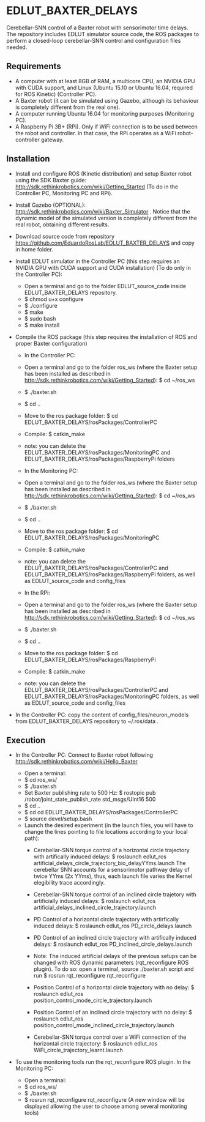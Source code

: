 # EDLUT_BAXTER_DELAYS
Cerebellar-SNN control of a Baxter robot with sensorimotor time delays. The repository includes EDLUT simulator source code, the ROS packages to perform a closed-loop cerebellar-SNN control and configuration files needed. 


##  Requirements
* A computer with at least 8GB of RAM, a multicore CPU, an NVIDIA GPU with CUDA support, and Linux (Ubuntu 15.10 or Ubuntu 16.04, required for ROS Kinetic) (Controller PC).
* A Baxter robot (it can be simulated using Gazebo, although its behaviour is completely different from the real one).
* A computer running Ubuntu 16.04 for monitoring purposes (Monitoring PC).
* A Raspberry Pi 3B+ (RPi). Only if WiFi connection is to be used between the robot and controller. In that case, the RPi operates as a WiFi robot-controller gateway.

## Installation
* Install and configure ROS (Kinetic distribution) and setup Baxter robot using the SDK Baxter guide: http://sdk.rethinkrobotics.com/wiki/Getting_Started (To do in the Controller PC, Monitoring PC and RPi).

* Install Gazebo (OPTIONAL): http://sdk.rethinkrobotics.com/wiki/Baxter_Simulator . Notice that the dynamic model of the simulated version is completely different from the real robot, obtaining different results. 

* Download source code from repository https://github.com/EduardoRosLab/EDLUT_BAXTER_DELAYS and copy in home folder. 

* Install EDLUT simulator in the Controller PC (this step requires an NVIDIA GPU with CUDA support and CUDA installation) (To do only in the Controller PC):
	* Open a terminal and go to the folder EDLUT_source_code inside EDLUT_BAXTER_DELAYS repository.
	* $ chmod u+x configure
	* $ ./configure
	* $ make
	* $ sudo bash
	* $ make install

* Compile the ROS package (this step requires the installation of ROS and proper Baxter configuration)
	* In the Controller PC:
	* Open a terminal and go to the folder ros_ws (where the Baxter setup has been installed as described in http://sdk.rethinkrobotics.com/wiki/Getting_Started): $ cd ~/ros_ws
	* $ ./baxter.sh
	* $ cd ..
  	* Move to the ros package folder: $ cd EDLUT_BAXTER_DELAYS/rosPackages/ControllerPC
	* Compile: $ catkin_make
	* note: you can delete the EDLUT_BAXTER_DELAYS/rosPackages/MonitoringPC and EDLUT_BAXTER_DELAYS/rosPackages/RaspberryPi folders
	
	* In the Monitoring PC:
	* Open a terminal and go to the folder ros_ws (where the Baxter setup has been installed as described in http://sdk.rethinkrobotics.com/wiki/Getting_Started): $ cd ~/ros_ws
	* $ ./baxter.sh
	* $ cd ..
  	* Move to the ros package folder: $ cd EDLUT_BAXTER_DELAYS/rosPackages/MonitoringPC
	* Compile: $ catkin_make
	* note: you can delete the EDLUT_BAXTER_DELAYS/rosPackages/ControllerPC and EDLUT_BAXTER_DELAYS/rosPackages/RaspberryPi folders, as well as EDLUT_source_code and config_files
	

	* In the RPi:
	* Open a terminal and go to the folder ros_ws (where the Baxter setup has been installed as described in http://sdk.rethinkrobotics.com/wiki/Getting_Started): $ cd ~/ros_ws
	* $ ./baxter.sh
	* $ cd ..
  	* Move to the ros package folder: $ cd EDLUT_BAXTER_DELAYS/rosPackages/RaspberryPi
	* Compile: $ catkin_make
	* note: you can delete the EDLUT_BAXTER_DELAYS/rosPackages/ControllerPC and EDLUT_BAXTER_DELAYS/rosPackages/MonitoringPC folders, as well as EDLUT_source_code and config_files


* In the Controller PC: copy the content of config_files/neuron_models from EDLUT_BAXTER_DELAYS repository to ~/.ros/data . 



## Execution 
* In the Controller PC: Connect to Baxter robot following http://sdk.rethinkrobotics.com/wiki/Hello_Baxter 
  * Open a terminal: 
  * $ cd ros_ws/
  * $ ./baxter.sh 
  * Set Baxter publishing rate to 500 Hz: $ rostopic pub /robot/joint_state_publish_rate std_msgs/UInt16 500
  * $ cd ..
  * $ cd cd EDLUT_BAXTER_DELAYS/rosPackages/ControllerPC
  * $ source devel/setup.bash
  * Launch the desired experiment (in the launch files, you will have to change the lines pointing to file locations according to your local path): 
    * Cerebellar-SNN torque control of a horizontal circle trajectory with artifically induced delays: 
	$ roslaunch edlut_ros artificial_delays_circle_trajectory_bio_delayYYms.launch 
	The cerebellar SNN accounts for a sensorimotor pathway delay of twice YYms (2x YYms), thus, each launch file varies the Kernel elegibility trace accordingly. 
    * Cerebellar-SNN torque control of an inclined circle trajetory with artificially induced delays: 
	$ roslaunch edlut_ros artificial_delays_inclined_circle_trajectory.launch 

    * PD Control of a horizontal circle trajectory with artirfically induced delays: 
	$ roslaunch edlut_ros PD_circle_delays.launch 

    * PD Control of an inclined circle trajectory with artifically induced delays: 
	$ roslaunch edlut_ros PD_inclined_circle_delays.launch 

    * Note: The induced artificial delays of the previous setups can be changed with ROS dynamic parameters (rqt_reconfigure ROS plugin). To do so: open a terminal, source ./baxter.sh script and run $ rosrun rqt_reconfigure rqt_reconfigure

    * Position Control of a horizontal circle trajectory with no delay: 
	$ roslaunch edlut_ros position_control_mode_circle_trajectory.launch
    
    * Position Control of an inclined circle trajectory with no delay: 
	$ roslaunch edlut_ros position_control_mode_inclined_circle_trajectory.launch
    

    * Cerebellar-SNN torque control over a WiFi connection of the horizontal circle trajectory: 
	$ roslaunch edlut_ros WiFi_circle_trajectory_learnt.launch

* To use the monitoring tools run the rqt_reconfigure ROS plugin. In the Monitoring PC:
  * Open a terminal: 
  * $ cd ros_ws/
  * $ ./baxter.sh 
  * $ rosrun rqt_reconfigure rqt_reconfigure (A new window will be displayed allowing the user to choose among several monitoring tools) 

